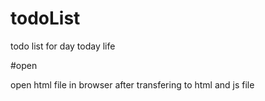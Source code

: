 # todoList
todo list for day today life

#open 

open html file in browser after transfering to html and js file

